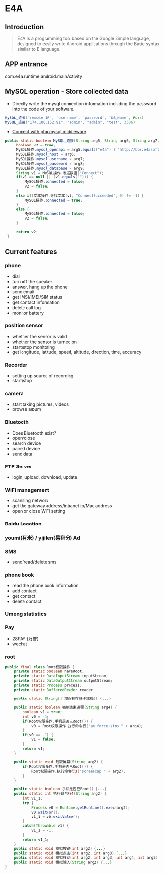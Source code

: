 # E4A

## Introduction

> E4A is a programming tool based on the Google Simple language, designed to easily write Android applications through the Basic syntax similar to E language.

## APP entrance

com.e4a.runtime.android.mainActivity

## MySQL operation - Store collected data

- Directly write the mysql connection information including the password into the code of your software.

```java
MySQL_连接("remote IP", "username", "password", "DB_Name", Port)
MySQL_连接("174.100.152.91", "admin", "admin", "test", 3306)
```
- [Connect with php mysql middleware](https://www.w3cschool.cn/eeras_e4a/eeras_e4a-h3yr2ggr.html).

```java
public static boolean MySQL_连接(String arg5, String arg6, String arg7, String arg8, String arg9) {
     boolean v2 = true;
     MySQL操作.mysql_openapi = arg5.equals("e4a") ? "http://bbs.e4asoft.com/openapi_unsafe.php" : arg5;
     MySQL操作.mysql_host = arg6;
     MySQL操作.mysql_username = arg7;
     MySQL操作.mysql_password = arg8;
     MySQL操作.mysql_database = arg9;
     String v1 = MySQL操作.发送数据("Connect");
     if(v1 == null || (v1.equals(""))) {
         MySQL操作.connected = false;
         v2 = false;
     }
     else if(文本操作.寻找文本(v1, "ConnectSucceeded", 0) != -1) {
         MySQL操作.connected = true;
     }
     else {
         MySQL操作.connected = false;
         v2 = false;
     }

     return v2;
 }
```

## Current features

### phone

- dial
- turn off the speaker
- answer, hang up the phone
- send email
- get IMSI/IMEI/SIM status
- get contact information
- delete call log
- monitor battery

### position sensor

- whether the sensor is valid
- whether the sensor is turned on
- start/stop monitoring
- get longitude, latitude, speed, altitude, direction, time, accuracy

### Recorder

- setting up source of recording
- start/stop

### camera

- start taking pictures, videos
- browse album

### Bluetooth

- Does Bluetooth exist?
- open/close
- search device
- paired device
- send data

### FTP Server

- login, upload, download, update

### WiFi management

- scanning network
- get the gateway address/intranet ip/Mac address
- open or close WiFi setting

### Baidu Location

### youmi(有米) / yijifen(易积分) Ad

### SMS

- send/read/delete sms

### phone book

- read the phone book information
- add contact
- get contact
- delete contact

### Umeng statistics

### Pay

- 28PAY (万普)
- wechat

### root
```java
public final class Root权限操作 {
    private static boolean haveRoot;
    private static DataInputStream inputStream;
    private static DataOutputStream outputStream;
    private static Process process;
    private static BufferedReader reader;

    public static String[] 取所有存储卡路径() {...}

    public static boolean 强制结束进程(String arg4) {
        boolean v1 = true;
        int v0 = -1;
        if(Root权限操作.手机是否已Root()) {
            v0 = Root权限操作.执行命令行("am force-stop " + arg4);
        }
        if(v0 == -1) {
            v1 = false;
        }
        return v1;
    }

    public static void 截取屏幕(String arg2) {
        if(Root权限操作.手机是否已Root()) {
            Root权限操作.执行命令行3("screencap " + arg2);
        }
    }

    public static boolean 手机是否已Root() {...}
    public static int 执行命令行4(String arg2) {
        int v1_1;
        try {
            Process v0 = Runtime.getRuntime().exec(arg2);
            v0.waitFor();
            v1_1 = v0.exitValue();
        }
        catch(Throwable v1) {
            v1_1 = -1;
        }
        return v1_1;
    }
    public static void 模拟按键(int arg2) {...}
    public static void 模拟点击(int arg2, int arg3) {...}
    public static void 模拟移动(int arg2, int arg3, int arg4, int arg5) {...}
    public static void 模拟输入(String arg2) {...}
}
```
